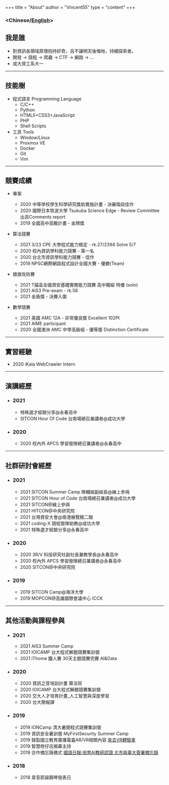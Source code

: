 +++
title = "About"
author = "Vincent55"
type = "content"
+++


### <**Chinese**/[English](/about-en/)>

## 我是誰
- 對資訊各領域原理抱持好奇，且不讓明天後悔地，持續探索者。
- 開發 -> 競程 -> 爬蟲 -> CTF -> 網路 -> ...
- 成大資工系大一

---

## 技能樹
- 程式語言 Programming Language
    - C/C++
    - Python
    - HTML5+CSS3+JavaScript
    - PHP
    - Shell Scripts
- 工具 Tools
    - Window/Linux
    - Proxmox VE
    - Docker
    - Git
    - Vim

---

## 競賽成績

- 專案
    - 2020 中等學校學生科學研究獎助實施計畫 - 決審階段佳作
    - 2020 國際日本筑波大學 Tsukuba Science Edge - Review Committee出具Comments report
    - 2019 全國高中高瞻計畫 - 金牌獎


- 算法競賽
    - 2021 3/23 CPE 大學程式能力檢定 - rk.27/2394 Solve 5/7
    - 2020 校內資訊學科能力競賽 - 第一名
    - 2020 台北市資訊學科能力競賽 - 佳作
    - 2019 NPSC網際網路程式設計全國大賽 - 優勝(Team)


- 搶旗攻防賽
    - 2021 T貓盃全國資安基礎實務能力競賽 高中職組 特優 (solo)
    - 2021 AIS3 Pre-exam - rk.58
    - 2021 金盾獎 - 決賽入圍

- 數學競賽
    - 2021 美國 AMC 12A - 非常優良獎 Excellent 102Pt
    - 2021 AIME participant
    - 2020 全國澳洲 AMC 中學高級組 - 優等獎 Distinction Certificate


---
## 實習經驗
- 2020 iKala WebCrawler Intern


---

## 演講經歷
- ### 2021 
    - 特殊選才經驗分享@永春高中
    - SITCON Hour Of Code 台南場總召兼講者@成功大學
- ### 2020
    - 2020 校內外 APCS 學習營隊總召兼講者@永春高中


---

## 社群研討會經歷

- ### 2021 

    - 2021 SITCON Summer Camp 隊輔組副組長@線上參與
    - 2021 SITCON Hour of Code 台南場總召兼講者@成功大學
    - 2021 SITCON@線上參與
    - 2021 HITCON@中央研究院
    - 2021 台灣資安大會@南港展覽館二館
    - 2021 coding-X 競程營隊助教@成功大學
    - 2021 特殊選才經驗分享@永春高中
- ### 2020
    - 2020 3R/V 科技研究社副社長兼教學長@永春高中
    - 2020 校內外 APCS 學習營隊總召兼講者@永春高中
    - 2020 SITCON@中央研究院
- ### 2019
    - 2019 SITCON Camp@海洋大學
    - 2019 MOPCON@高雄國際會議中心 ICCK
---

## 其他活動與課程參與
- ### 2021
    - 2021 AIS3 Summer Camp
    - 2021 IOICAMP 台大程式解題競賽集訓營
    - 2021 iThome 鐵人賽 30天主題競賽完賽 AI&Data
- ### 2020
    - 2020 資訊之芽培訓計畫 算法班
    - 2020 IOICAMP 台大程式解題競賽集訓營
    - 2020 交大人才培育計畫_人工智慧與深度學習
    - 2020 台大簡報課

- ### 2019
    - 2019 IONCamp 清大暑期程式競賽集訓營
    - 2019 資訊安全暑訓營 MyFirstSecurity Summer Camp
    - 2019 錄製國立教育廣播電臺AR/VR相關內容 [來去VR體驗車](https://www.ner.gov.tw/program/5a83f4ebc5fd8a01e2df020c/5e0d82131c66c500063e98e0)
    - 2019 智慧柑仔店揭幕主持
    - 2019 合作備忘錄儀式 [國語日報:培育AI教師認證 北市與臺大簽署備忘錄](https://www.mdnkids.com/search_content.asp?Serial_NO=%20111631)

- ### 2018
    - 2018 韋音耶誕鋼琴發表日
